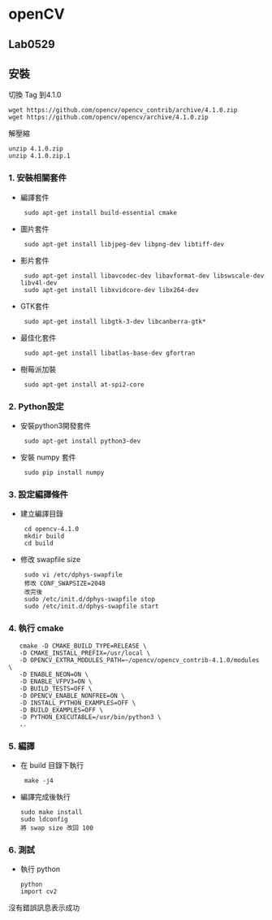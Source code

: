# openCV
## Lab0529
## 安裝  
切換 Tag 到4.1.0

    wget https://github.com/opencv/opencv_contrib/archive/4.1.0.zip     
    wget https://github.com/opencv/opencv/archive/4.1.0.zip

解壓縮    

    unzip 4.1.0.zip
    unzip 4.1.0.zip.1 

### 1. 安裝相關套件

* 編譯套件

       sudo apt-get install build-essential cmake
       
* 圖片套件

       sudo apt-get install libjpeg-dev libpng-dev libtiff-dev
* 影片套件

       sudo apt-get install libavcodec-dev libavformat-dev libswscale-dev libv4l-dev
       sudo apt-get install libxvidcore-dev libx264-dev
       
* GTK套件

       sudo apt-get install libgtk-3-dev libcanberra-gtk*
       
* 最佳化套件

       sudo apt-get install libatlas-base-dev gfortran
       
* 樹莓派加裝

       sudo apt-get install at-spi2-core  

### 2. Python設定

* 安裝python3開發套件

       sudo apt-get install python3-dev
             
* 安裝 numpy 套件

       sudo pip install numpy

### 3. 設定編譯條件

* 建立編譯目錄

       cd opencv-4.1.0
       mkdir build
       cd build
       
* 修改 swapfile size

       sudo vi /etc/dphys-swapfile
       修改 CONF_SWAPSIZE=2048
       改完後
       sudo /etc/init.d/dphys-swapfile stop
       sudo /etc/init.d/dphys-swapfile start
       
### 4. 執行 cmake

       cmake -D CMAKE_BUILD_TYPE=RELEASE \
       -D CMAKE_INSTALL_PREFIX=/usr/local \
       -D OPENCV_EXTRA_MODULES_PATH=~/opencv/opencv_contrib-4.1.0/modules \
       -D ENABLE_NEON=ON \
       -D ENABLE_VFPV3=ON \
       -D BUILD_TESTS=OFF \
       -D OPENCV_ENABLE_NONFREE=ON \
       -D INSTALL_PYTHON_EXAMPLES=OFF \
       -D BUILD_EXAMPLES=OFF \
       -D PYTHON_EXECUTABLE=/usr/bin/python3 \
       ..
       
### 5. 編譯

* 在 build 目錄下執行

       make -j4
       
 * 編譯完成後執行

       sudo make install
       sudo ldconfig
       將 swap size 改回 100   
              
### 6. 測試

 * 執行 python
 
       python
       import cv2
沒有錯誤訊息表示成功
       



       
  
       
    
